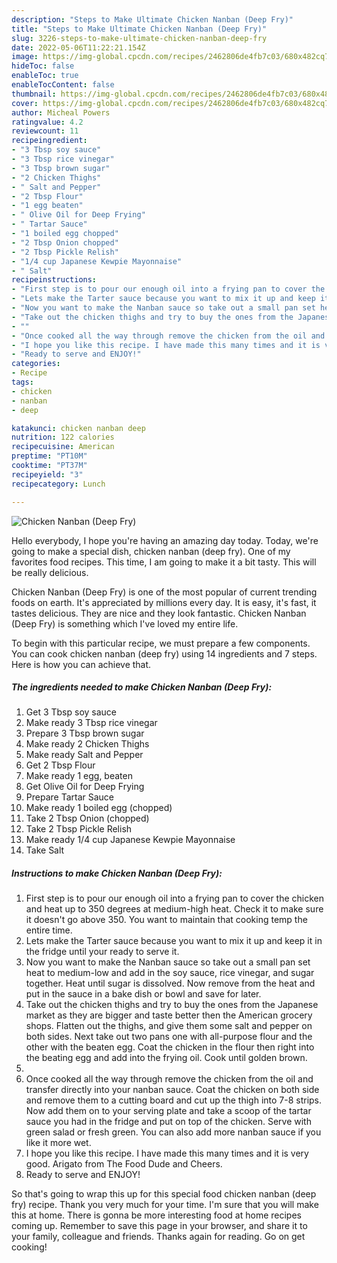 ```yaml
---
description: "Steps to Make Ultimate Chicken Nanban (Deep Fry)"
title: "Steps to Make Ultimate Chicken Nanban (Deep Fry)"
slug: 3226-steps-to-make-ultimate-chicken-nanban-deep-fry
date: 2022-05-06T11:22:21.154Z
image: https://img-global.cpcdn.com/recipes/2462806de4fb7c03/680x482cq70/chicken-nanban-deep-fry-recipe-main-photo.jpg
hideToc: false
enableToc: true
enableTocContent: false
thumbnail: https://img-global.cpcdn.com/recipes/2462806de4fb7c03/680x482cq70/chicken-nanban-deep-fry-recipe-main-photo.jpg
cover: https://img-global.cpcdn.com/recipes/2462806de4fb7c03/680x482cq70/chicken-nanban-deep-fry-recipe-main-photo.jpg
author: Micheal Powers
ratingvalue: 4.2
reviewcount: 11
recipeingredient:
- "3 Tbsp soy sauce"
- "3 Tbsp rice vinegar"
- "3 Tbsp brown sugar"
- "2 Chicken Thighs"
- " Salt and Pepper"
- "2 Tbsp Flour"
- "1 egg beaten"
- " Olive Oil for Deep Frying"
- " Tartar Sauce"
- "1 boiled egg chopped"
- "2 Tbsp Onion chopped"
- "2 Tbsp Pickle Relish"
- "1/4 cup Japanese Kewpie Mayonnaise"
- " Salt"
recipeinstructions:
- "First step is to pour our enough oil into a frying pan to cover the chicken and heat up to 350 degrees at medium-high heat. Check it to make sure it doesn&#39;t go above 350. You want to maintain that cooking temp the entire time."
- "Lets make the Tarter sauce because you want to mix it up and keep it in the fridge until your ready to serve it."
- "Now you want to make the Nanban sauce so take out a small pan set heat to medium-low and add in the soy sauce, rice vinegar, and sugar together. Heat until sugar is dissolved. Now remove from the heat and put in the sauce in a bake dish or bowl and save for later."
- "Take out the chicken thighs and try to buy the ones from the Japanese market as they are bigger and taste better then the American grocery shops. Flatten out the thighs, and give them some salt and pepper on both sides. Next take out two pans one with all-purpose flour and the other with the beaten egg. Coat the chicken in the flour then right into the beating egg and add into the frying oil. Cook until golden brown."
- ""
- "Once cooked all the way through remove the chicken from the oil and transfer directly into your nanban sauce. Coat the chicken on both side and remove them to a cutting board and cut up the thigh into 7-8 strips. Now add them on to your serving plate and take a scoop of the tartar sauce you had in the fridge and put on top of the chicken. Serve with green salad or fresh green. You can also add more nanban sauce if you like it more wet."
- "I hope you like this recipe. I have made this many times and it is very good. Arigato from The Food Dude and Cheers."
- "Ready to serve and ENJOY!"
categories:
- Recipe
tags:
- chicken
- nanban
- deep

katakunci: chicken nanban deep 
nutrition: 122 calories
recipecuisine: American
preptime: "PT10M"
cooktime: "PT37M"
recipeyield: "3"
recipecategory: Lunch

---
```



![Chicken Nanban (Deep Fry)](https://img-global.cpcdn.com/recipes/2462806de4fb7c03/680x482cq70/chicken-nanban-deep-fry-recipe-main-photo.jpg)

Hello everybody, I hope you're having an amazing day today. Today, we're going to make a special dish, chicken nanban (deep fry). One of my favorites food recipes. This time, I am going to make it a bit tasty. This will be really delicious.



Chicken Nanban (Deep Fry) is one of the most popular of current trending foods on earth. It's appreciated by millions every day. It is easy, it's fast, it tastes delicious. They are nice and they look fantastic. Chicken Nanban (Deep Fry) is something which I've loved my entire life.


To begin with this particular recipe, we must prepare a few components. You can cook chicken nanban (deep fry) using 14 ingredients and 7 steps. Here is how you can achieve that.

<!--inarticleads1-->

##### The ingredients needed to make Chicken Nanban (Deep Fry):

1. Get 3 Tbsp soy sauce
1. Make ready 3 Tbsp rice vinegar
1. Prepare 3 Tbsp brown sugar
1. Make ready 2 Chicken Thighs
1. Make ready  Salt and Pepper
1. Get 2 Tbsp Flour
1. Make ready 1 egg, beaten
1. Get  Olive Oil for Deep Frying
1. Prepare  Tartar Sauce
1. Make ready 1 boiled egg (chopped)
1. Take 2 Tbsp Onion (chopped)
1. Take 2 Tbsp Pickle Relish
1. Make ready 1/4 cup Japanese Kewpie Mayonnaise
1. Take  Salt




<!--inarticleads2-->

##### Instructions to make Chicken Nanban (Deep Fry):

1. First step is to pour our enough oil into a frying pan to cover the chicken and heat up to 350 degrees at medium-high heat. Check it to make sure it doesn&#39;t go above 350. You want to maintain that cooking temp the entire time.
1. Lets make the Tarter sauce because you want to mix it up and keep it in the fridge until your ready to serve it.
1. Now you want to make the Nanban sauce so take out a small pan set heat to medium-low and add in the soy sauce, rice vinegar, and sugar together. Heat until sugar is dissolved. Now remove from the heat and put in the sauce in a bake dish or bowl and save for later.
1. Take out the chicken thighs and try to buy the ones from the Japanese market as they are bigger and taste better then the American grocery shops. Flatten out the thighs, and give them some salt and pepper on both sides. Next take out two pans one with all-purpose flour and the other with the beaten egg. Coat the chicken in the flour then right into the beating egg and add into the frying oil. Cook until golden brown.
1. 
1. Once cooked all the way through remove the chicken from the oil and transfer directly into your nanban sauce. Coat the chicken on both side and remove them to a cutting board and cut up the thigh into 7-8 strips. Now add them on to your serving plate and take a scoop of the tartar sauce you had in the fridge and put on top of the chicken. Serve with green salad or fresh green. You can also add more nanban sauce if you like it more wet.
1. I hope you like this recipe. I have made this many times and it is very good. Arigato from The Food Dude and Cheers.
1. Ready to serve and ENJOY!



So that's going to wrap this up for this special food chicken nanban (deep fry) recipe. Thank you very much for your time. I'm sure that you will make this at home. There is gonna be more interesting food at home recipes coming up. Remember to save this page in your browser, and share it to your family, colleague and friends. Thanks again for reading. Go on get cooking!
